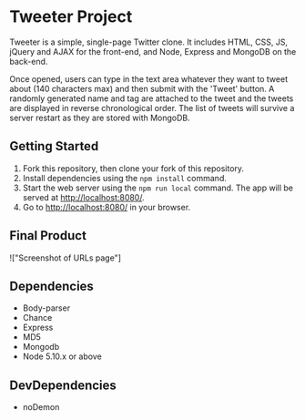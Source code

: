 # Tweeter Project

Tweeter is a simple, single-page Twitter clone.
It includes HTML, CSS, JS, jQuery and AJAX for the front-end, and Node, Express and MongoDB on the back-end.

Once opened, users can type in the text area whatever they want to tweet about (140 characters max) and then submit with the 'Tweet' button.  A randomly generated name and tag are attached to the tweet and the tweets are displayed in reverse chronological order.  The list of tweets will survive a server restart as they are stored with MongoDB.

## Getting Started

1. Fork this repository, then clone your fork of this repository.
2. Install dependencies using the `npm install` command.
3. Start the web server using the `npm run local` command. The app will be served at <http://localhost:8080/>.
4. Go to <http://localhost:8080/> in your browser.

## Final Product

!["Screenshot of URLs page"]

## Dependencies

- Body-parser
- Chance
- Express
- MD5
- Mongodb
- Node 5.10.x or above

## DevDependencies

- noDemon